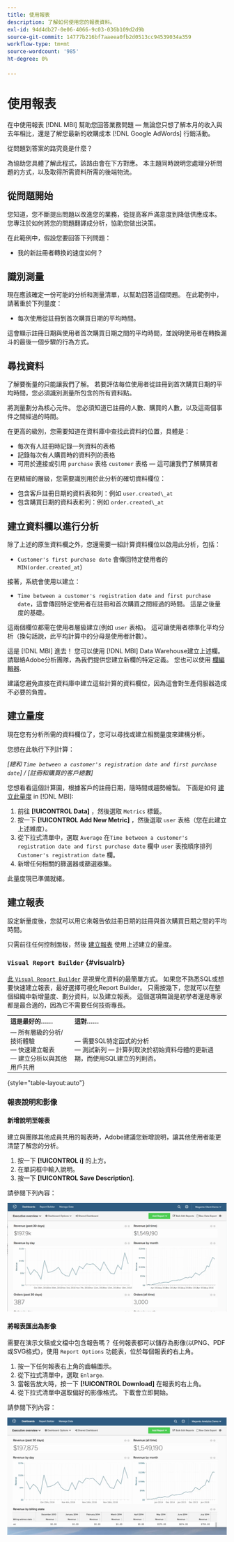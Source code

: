 ```yaml
---
title: 使用報表
description: 了解如何使用您的報表資料。
exl-id: 94d4db27-0e06-4066-9c03-036b109d2d9b
source-git-commit: 14777b216bf7aaeea0fb2d0513cc94539034a359
workflow-type: tm+mt
source-wordcount: '985'
ht-degree: 0%

---
```


# 使用報表

在中使用報表 [!DNL MBI] 幫助您回答業務問題 — 無論您只想了解本月的收入與去年相比，還是了解您最新的收購成本 [!DNL Google AdWords] 行銷活動。

從問題到答案的路究竟是什麼？

為協助您具體了解此程式，該路由會在下方對應。 本主題同時說明您處理分析問題的方式，以及取得所需資料所需的後端物流。

## 從問題開始

您知道，您不斷提出問題以改進您的業務，從提高客戶滿意度到降低供應成本。 您專注於如何將您的問題翻譯成分析，協助您做出決策。

在此範例中，假設您要回答下列問題：

* 我的新註冊者轉換的速度如何？

## 識別測量

現在應該確定一份可能的分析和測量清單，以幫助回答這個問題。 在此範例中，請著重於下列量度：

* 每次使用從註冊到首次購買日期的平均時間。

這會顯示註冊日期與使用者首次購買日期之間的平均時間，並說明使用者在轉換漏斗的最後一個步驟的行為方式。

## 尋找資料

了解要衡量的只能讓我們了解。 若要評估每位使用者從註冊到首次購買日期的平均時間，您必須識別測量所包含的所有資料點。

將測量劃分為核心元件。 您必須知道已註冊的人數、購買的人數，以及這兩個事件之間經過的時間。

在更高的級別，您需要知道在資料庫中查找此資料的位置，具體是：

* 每次有人註冊時記錄一列資料的表格
* 記錄每次有人購買時的資料列的表格
* 可用於連接或引用 `purchase` 表格 `customer` 表格 — 這可讓我們了解購買者

在更精細的層級，您需要識別用於此分析的確切資料欄位：

* 包含客戶註冊日期的資料表和列：例如 `user.created\_at`
* 包含購買日期的資料表和列：例如 `order.created\_at`

## 建立資料欄以進行分析

除了上述的原生資料欄之外，您還需要一組計算資料欄位以啟用此分析，包括：

* `Customer's first purchase date` 會傳回特定使用者的 `MIN(order.created_at`)

接著，系統會使用以建立：

* `Time between a customer's registration date and first purchase date`，這會傳回特定使用者在註冊和首次購買之間經過的時間。 這是之後量度的基礎。

這兩個欄位都需在使用者層級建立(例如 `user` 表格)。 這可讓使用者標準化平均分析（換句話說，此平均計算中的分母是使用者計數）。

這是 [!DNL MBI] 進去！ 您可以使用 [!DNL MBI] Data Warehouse建立上述欄。 請聯絡Adobe分析團隊，為我們提供您建立新欄的特定定義。 您也可以使用 [欄編輯器](../../data-analyst/data-warehouse-mgr/creating-calculated-columns.md).

建議您避免直接在資料庫中建立這些計算的資料欄位，因為這會對生產伺服器造成不必要的負擔。

## 建立量度

現在您有分析所需的資料欄位了，您可以尋找或建立相關量度來建構分析。

您想在此執行下列計算：


_[總和 `Time between a customer's registration date and first purchase date`] / [註冊和購買的客戶總數]_

您想看看這個計算圖，根據客戶的註冊日期，隨時間或趨勢繪製。 下面是如何 [建立此量度](../../data-user/reports/ess-manage-data-metrics.md) in [!DNL MBI]:

1. 前往 **[!UICONTROL Data]** ，然後選取 `Metrics` 標籤。
1. 按一下 **[!UICONTROL Add New Metric]** ，然後選取 `user` 表格（您在此建立上述維度）。
1. 從下拉式清單中，選取 `Average` 在`Time between a customer's registration date and first purchase date` 欄中 `user` 表按順序排列 `Customer's registration date`  欄。
1. 新增任何相關的篩選器或篩選器集。

此量度現已準備就緒。

## 建立報表

設定新量度後，您就可以用它來報告依註冊日期的註冊與首次購買日期之間的平均時間。

只需前往任何控制面板，然後 [建立報表](../../data-user/reports/ess-manage-data-metrics.md) 使用上述建立的量度。

### `Visual Report Builder` {#visualrb}

[此 `Visual Report Builder`](../../data-user/reports/ess-rpt-build-visual.md) 是視覺化資料的最簡單方式。 如果您不熟悉SQL或想要快速建立報表，最好選擇可視化Report Builder。 只需按幾下，您就可以在整個組織中新增量度、劃分資料，以及建立報表。 這個選項無論是初學者還是專家都是最合適的，因為它不需要任何技術專長。

|  |  |
|--- |--- |
| **這是最好的……** | **這對……** |
|  — 所有層級的分析/技術體驗<br> — 快速建立報表<br> — 建立分析以與其他用戶共用 |  — 需要SQL特定函式的分析<br> — 測試新列 — 計算列取決於初始資料母體的更新週期，而使用SQL建立的列則否。 |

{style="table-layout:auto"}

### 報表說明和影像

#### 新增說明至報表

建立與團隊其他成員共用的報表時，Adobe建議您新增說明，讓其他使用者能更清楚了解您的分析。

1. 按一下 **[!UICONTROL i]** 的上方。
1. 在單詞框中輸入說明。
1. 按一下 **[!UICONTROL Save Description]**.

請參閱下列內容：

![圖表說明](../../assets/Chart_Description.gif)

#### 將報表匯出為影像

需要在演示文稿或文檔中包含報告嗎？ 任何報表都可以儲存為影像(以PNG、PDF或SVG格式)，使用 `Report Options` 功能表，位於每個報表的右上角。

1. 按一下任何報表右上角的齒輪圖示。
1. 從下拉式清單中，選取 `Enlarge`.
1. 當報告放大時，按一下 **[!UICONTROL Download]** 在報表的右上角。
1. 從下拉式清單中選取偏好的影像格式。 下載會立即開始。

請參閱下列內容：

![](../../assets/exp-rep-as-image.gif)
